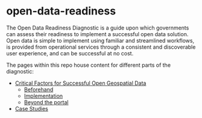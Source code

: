 # open-data-readiness

The Open Data Readiness Diagnostic is a guide upon which governments can assess their readiness to implement a successful open data solution. Open data is simple to implement using familiar and streamlined workflows, is provided from operational services through a consistent and discoverable user experience, and can be successful at no cost.

The pages within this repo house content for different parts of the diagnostic: 
* [Critical Factors for Successful Open Geospatial Data](https://github.com/esridc/open-data-readiness/tree/master/success-factors)
  * [Beforehand](https://github.com/esridc/open-data-readiness/blob/master/success-factors/beforehand.md)
  * [Implementation](https://github.com/esridc/open-data-readiness/blob/master/success-factors/implementation.md)
  * [Beyond the portal](https://github.com/esridc/open-data-readiness/blob/master/success-factors/beyond.md)
* [Case Studies](https://github.com/esridc/open-data-readiness/blob/master/case-studies.md)
